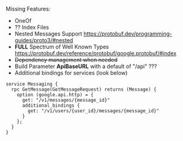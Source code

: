 Missing Features:
- OneOf
- ?? Index Files
- Nested Messages Support https://protobuf.dev/programming-guides/proto3/#nested
- **FULL** Spectrum of Well Known Types https://protobuf.dev/reference/protobuf/google.protobuf/#index
- ~~Dependency management when needed~~ 
- Build Parameter **ApiBaseURL** with a default of "/api" ???
- Additional bindings for services (look below)

```
service Messaging {
  rpc GetMessage(GetMessageRequest) returns (Message) {
    option (google.api.http) = {
      get: "/v1/messages/{message_id}"
      additional_bindings {
        get: "/v1/users/{user_id}/messages/{message_id}"
      }
    };
  }
} 
```